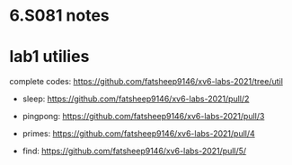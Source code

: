 # 6.S081 notes

# lab1 utilies

complete codes: https://github.com/fatsheep9146/xv6-labs-2021/tree/util

- sleep: https://github.com/fatsheep9146/xv6-labs-2021/pull/2

- pingpong: https://github.com/fatsheep9146/xv6-labs-2021/pull/3 

- primes: https://github.com/fatsheep9146/xv6-labs-2021/pull/4

- find: https://github.com/fatsheep9146/xv6-labs-2021/pull/5/
